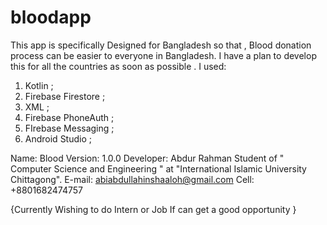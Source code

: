 # bloodapp

This app is specifically Designed for Bangladesh so that , Blood donation process can be easier to everyone in Bangladesh. 
 I have a plan to develop this for all the countries as soon as possible . 
 I used:
 
 01. Kotlin ;
 02. Firebase Firestore ;
 03. XML ;
 04. Firebase PhoneAuth ;
 05. FIrebase Messaging ;
 06. Android Studio ;

Name: Blood
Version: 1.0.0
Developer: Abdur Rahman
Student of " Computer Science and Engineering " at "International Islamic University Chittagong".
E-mail: abiabdullahinshaaloh@gmail.com
Cell: +8801682474757

{Currently Wishing to do Intern or Job If can get a good opportunity }
